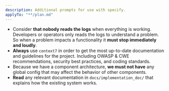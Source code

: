 ```yaml
---
description: Additional prompts for use with specify.
applyTo: "**/plan.md"
---
```


* Consider **that nobody reads the logs** when everything is working. Developers or operators only reads the logs to understand a problem. So when a problem impacts a functionality it **must stop immediately and loudly**.
* **Always** use `context7` in order to get the most up-to-date documentation and guidelines for the project. Including OWASP & CWE recommendations, security best practices, and coding standards.
* Because we have a component architecture, **we must not have** any global config that may affect the behavior of other components.
* **Read** any relevant documentation in `docs/implementation_doc/` that explains how the existing system works. 
